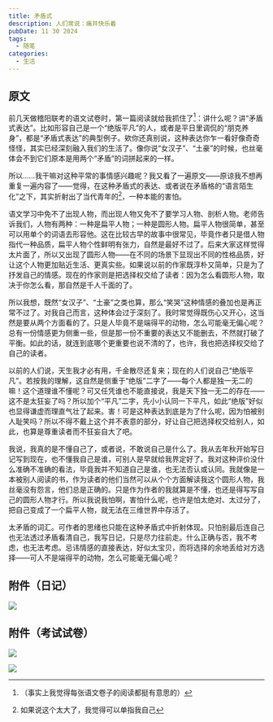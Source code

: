 ```yaml
---
title: 矛盾式
description: 人们常说：痛并快乐着
pubDate: 11 30 2024
tags:
  - 随笔
categories:
  - 生活
---
```


## 原文

前几天做稽阳联考的语文试卷时，第一篇阅读就给我抓住了[^1]：讲什么呢？讲“矛盾式表达”。比如形容自己是一个“绝版平凡”的人，或者是平日里调侃的“朋克养身”，都是“矛盾式表达”的典型例子。欸你还真别说，这种表达你乍一看好像奇奇怪怪，其实已经深刻融入我们的生活了。像你说“女汉子”、“土豪”的时候，也丝毫体会不到它们原本是用两个“矛盾”的词拼起来的一样。

所以……我干嘛对这种平常的事情感兴趣呢？我又看了一遍原文——原谅我不想再重复一遍内容了——觉得，在这种矛盾式的表达、或者说在矛盾格的“语言陌生化”之下，其实折射出了当代青年的[^2]，一种本能的害怕。

语文学习中免不了出现人物，而出现人物又免不了要学习人物、剖析人物。老师告诉我们，人物有两种：一种是扁平人物；一种是圆形人物。扁平人物很简单，甚至可以用单个的词语去形容他。这在比较古早的故事中很常见，毕竟作者只是借人物指代一种品质，扁平人物个性鲜明有张力，自然是最好不过了。后来大家这样觉得太片面了，所以又出现了圆形人物——在不同的场景下显现出不同的性格品质，好让这个人物更加贴近生活、更真实些。如果说以前的作家既淳朴又简单，只是为了抒发自己的情感。现在的作家则是把选择权交给了读者：因为怎么看圆形人物，取决于你怎么看，那自然是千人千面的了。

所以我想，既然“女汉子”、“土豪”之类也算，那么“笑哭”这种情感的叠加也是再正常不过了。对我自己而言，这种体会过于深刻了。我时常觉得既伤心又开心，这当然是要从两个方面看的了。只是人毕竟不是端得平的动物，怎么可能毫无偏心呢？总有一份情感更为侧重一些，但是那一份不重要的表达又不能删去，不然就打破了平衡。如此的话，就连到底哪个更重要也说不清的了，也许，我也把选择权交给了自己的读者。

以前的人们说，天生我才必有用，千金散尽还复来；现在的人们说自己“绝版平凡”。若按我的理解，这自然是侧重于“绝版”二字了——每个人都是独一无二的嘛！这个道理谁不懂呢？可又任凭谁也不能直接说，我是天下独一无二的存在——这不是太狂妄了吗？所以加个“平凡”二字，先小小认同一下平凡，如此“绝版”好似也显得谦虚而理直气壮了起来。害！可是这种表达到底是为了什么呢，因为怕被别人耻笑吗？所以不得不戴上这个并不表意的部分，好让自己把选择权交给别人，如此，也算是尊重读者而不狂妄自大了吧。

我说，我真的是不懂自己了，或者说，不敢说自己是什么了。我从去年秋开始写日记写到现在，也不懂我自己是谁，可别人是早就给我界定好了。我对这种评价没什么准确不准确的看法，毕竟我并不知道自己是谁，也无法否认或认同。我就像是一本被别人阅读的书，作为读者的他们当然可以从个个方面解读我这个圆形人物，我丝毫没有怨言，他们总是正确的。只是作为作者的我就算是不懂，也还是得写写自己的圆形人物才行。所以我说我怕啊，害怕什么呢，也许是怕太绝对、太过分了，把自己变成了一个扁平人物，就无法在三维世界中存活了。

太矛盾的词汇。可作者的思绪也只能在这种矛盾式中折射体现。只怕别最后连自己也无法透过矛盾看清自己，我写日记，只是尽力往前走。什么正确与否，我不考虑，也无法考虑。忌讳情感的直接表达，好似太宝贝，而将选择的余地丢给对方选择——可人不是端得平的动物，怎么可能毫无偏心呢？

[^1]: （事实上我觉得每张语文卷子的阅读都挺有意思的）

[^2]: 如果说这个太大了，我觉得可以单指我自己

## 附件（日记）

![](https://saroprock.oss-cn-hangzhou.aliyuncs.com/img/Cache_-174417bc75845040.jpg)

## 附件（考试试卷）

![](https://saroprock.oss-cn-hangzhou.aliyuncs.com/img/640.webp)

![](<https://saroprock.oss-cn-hangzhou.aliyuncs.com/img/640%20(1).webp>)
